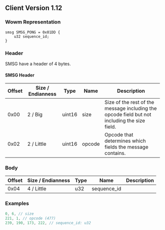 ## Client Version 1.12

### Wowm Representation
```rust,ignore
smsg SMSG_PONG = 0x01DD {
    u32 sequence_id;
}
```
### Header
SMSG have a header of 4 bytes.

#### SMSG Header
| Offset | Size / Endianness | Type   | Name   | Description |
| ------ | ----------------- | ------ | ------ | ----------- |
| 0x00   | 2 / Big           | uint16 | size   | Size of the rest of the message including the opcode field but not including the size field.|
| 0x02   | 2 / Little        | uint16 | opcode | Opcode that determines which fields the message contains.|
### Body
| Offset | Size / Endianness | Type | Name | Description |
| ------ | ----------------- | ---- | ---- | ----------- |
| 0x04 | 4 / Little | u32 | sequence_id |  |
### Examples
```c
0, 6, // size
221, 1, // opcode (477)
239, 190, 173, 222, // sequence_id: u32
```

